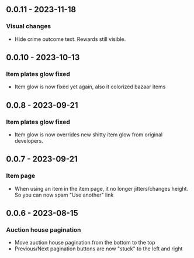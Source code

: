 ## 0.0.11 - 2023-11-18

### Visual changes

- Hide crime outcome text. Rewards still visible.

## 0.0.10 - 2023-10-13

### Item plates glow fixed

- Item glow is now fixed yet again, also it colorized bazaar items

## 0.0.8 - 2023-09-21

### Item plates glow fixed

- Item glow is now overrides new shitty item glow from original developers.

## 0.0.7 - 2023-09-21

### Item page

- When using an item in the item page, it no longer jitters/changes height. So you can now spam "Use another" link

## 0.0.6 - 2023-08-15

### Auction house pagination

- Move auction house pagination from the bottom to the top
- Previous/Next pagination buttons are now "stuck" to the left and right
